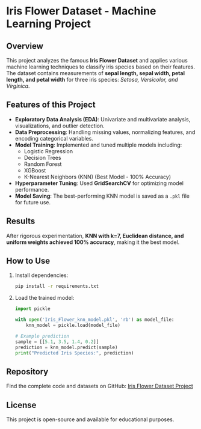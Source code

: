 # Iris Flower Dataset - Machine Learning Project

## Overview
This project analyzes the famous **Iris Flower Dataset** and applies various machine learning techniques to classify iris species based on their features. The dataset contains measurements of **sepal length, sepal width, petal length, and petal width** for three iris species: *Setosa, Versicolor, and Virginica*.

## Features of this Project
- **Exploratory Data Analysis (EDA)**: Univariate and multivariate analysis, visualizations, and outlier detection.
- **Data Preprocessing**: Handling missing values, normalizing features, and encoding categorical variables.
- **Model Training**: Implemented and tuned multiple models including:
  - Logistic Regression
  - Decision Trees
  - Random Forest
  - XGBoost
  - K-Nearest Neighbors (KNN) (Best Model - 100% Accuracy)
- **Hyperparameter Tuning**: Used **GridSearchCV** for optimizing model performance.
- **Model Saving**: The best-performing KNN model is saved as a `.pkl` file for future use.

## Results
After rigorous experimentation, **KNN with k=7, Euclidean distance, and uniform weights achieved 100% accuracy**, making it the best model.

## How to Use
1. Install dependencies:  
   ```bash
   pip install -r requirements.txt
   ```
2. Load the trained model:
   ```python
   import pickle

   with open('Iris_Flower_knn_model.pkl', 'rb') as model_file:
       knn_model = pickle.load(model_file)

   # Example prediction
   sample = [[5.1, 3.5, 1.4, 0.2]]
   prediction = knn_model.predict(sample)
   print("Predicted Iris Species:", prediction)
   ```

## Repository
Find the complete code and datasets on GitHub: [Iris Flower Dataset Project](https://github.com/UsmanAbbasi2002/Iris_Flower_Dataset_Work/tree/main)

## License
This project is open-source and available for educational purposes.
